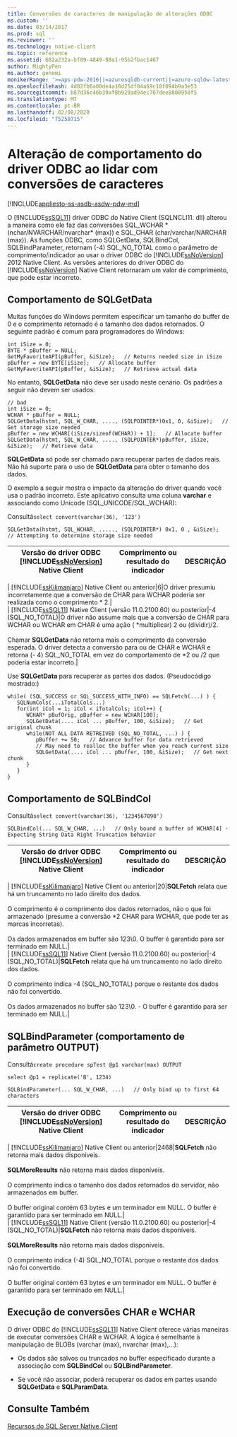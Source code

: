 ```yaml
---
title: Conversões de caracteres de manipulação de alterações ODBC
ms.custom: ''
ms.date: 03/14/2017
ms.prod: sql
ms.reviewer: ''
ms.technology: native-client
ms.topic: reference
ms.assetid: 682a232a-bf89-4849-88a1-95b2fbac1467
author: MightyPen
ms.author: genemi
monikerRange: '>=aps-pdw-2016||=azuresqldb-current||=azure-sqldw-latest||>=sql-server-2016||=sqlallproducts-allversions||>=sql-server-linux-2017||=azuresqldb-mi-current'
ms.openlocfilehash: 4d82fb6a00de4a18d25df84a69c18f094b9a3e53
ms.sourcegitcommit: b87d36c46b39af8b929ad94ec707dee8800950f5
ms.translationtype: MT
ms.contentlocale: pt-BR
ms.lasthandoff: 02/08/2020
ms.locfileid: "75258715"
---
```

# <a name="odbc-driver-behavior-change-when-handling-character-conversions"></a>Alteração de comportamento do driver ODBC ao lidar com conversões de caracteres
[!INCLUDE[appliesto-ss-asdb-asdw-pdw-md](../../../includes/appliesto-ss-asdb-asdw-pdw-md.md)]

  O [!INCLUDE[ssSQL11](../../../includes/sssql11-md.md)] driver ODBC do Native Client (SQLNCLI11. dll) alterou a maneira como ele faz das conversões SQL_WCHAR * (nchar/NVARCHAR/nvarchar\* (max)) e SQL_CHAR (char/varchar/NARCHAR (max)). As funções ODBC, como SQLGetData, SQLBindCol, SQLBindParameter, retornam (-4) SQL_NO_TOTAL como o parâmetro de comprimento/indicador ao usar o driver ODBC do [!INCLUDE[ssNoVersion](../../../includes/ssnoversion-md.md)] 2012 Native Client. As versões anteriores do driver ODBC do [!INCLUDE[ssNoVersion](../../../includes/ssnoversion-md.md)] Native Client retornaram um valor de comprimento, que pode estar incorreto.  
  
## <a name="sqlgetdata-behavior"></a>Comportamento de SQLGetData  
 Muitas funções do Windows permitem especificar um tamanho do buffer de 0 e o comprimento retornado é o tamanho dos dados retornados. O seguinte padrão é comum para programadores do Windows:  
  
```  
int iSize = 0;  
BYTE * pBuffer = NULL;  
GetMyFavoriteAPI(pBuffer, &iSize);   // Returns needed size in iSize  
pBuffer = new BYTE[iSize];   // Allocate buffer   
GetMyFavoriteAPI(pBuffer, &iSize);   // Retrieve actual data  
```  
  
 No entanto, **SQLGetData** não deve ser usado neste cenário. Os padrões a seguir não devem ser usados:  
  
```  
// bad  
int iSize = 0;  
WCHAR * pBuffer = NULL;  
SQLGetData(hstmt, SQL_W_CHAR, ...., (SQLPOINTER*)0x1, 0, &iSize);   // Get storage size needed  
pBuffer = new WCHAR[(iSize/sizeof(WCHAR)) + 1];   // Allocate buffer  
SQLGetData(hstmt, SQL_W_CHAR, ...., (SQLPOINTER*)pBuffer, iSize, &iSize);   // Retrieve data  
```  
  
 **SQLGetData** só pode ser chamado para recuperar partes de dados reais. Não há suporte para o uso de **SQLGetData** para obter o tamanho dos dados.  
  
 O exemplo a seguir mostra o impacto da alteração do driver quando você usa o padrão incorreto. Este aplicativo consulta uma coluna **varchar** e associando como Unicode (SQL_UNICODE/SQL_WCHAR):  
  
 Consultá`select convert(varchar(36), '123')`  
  
```  
SQLGetData(hstmt, SQL_WCHAR, ....., (SQLPOINTER*) 0x1, 0 , &iSize);   // Attempting to determine storage size needed  
```  
  
|Versão do driver ODBC [!INCLUDE[ssNoVersion](../../../includes/ssnoversion-md.md)] Native Client|Comprimento ou resultado do indicador|DESCRIÇÃO|  
|-----------------------------------------------------------------|---------------------------------|-----------------|  
|
  [!INCLUDE[ssKilimanjaro](../../../includes/sskilimanjaro-md.md)] Native Client ou anterior|6|O driver presumiu incorretamente que a conversão de CHAR para WCHAR poderia ser realizada como o comprimento * 2.|  
|
  [!INCLUDE[ssSQL11](../../../includes/sssql11-md.md)] Native Client (versão 11.0.2100.60) ou posterior|-4 (SQL_NO_TOTAL)|O driver não assume mais que a conversão de CHAR para WCHAR ou WCHAR em CHAR é uma ação ( \*multiplicar) 2 ou (dividir)/2.<br /><br /> Chamar **SQLGetData** não retorna mais o comprimento da conversão esperada. O driver detecta a conversão para ou de CHAR e WCHAR e retorna (- 4) SQL_NO_TOTAL em vez do comportamento de *2 ou /2 que poderia estar incorreto.|  
  
 Use **SQLGetData** para recuperar as partes dos dados. (Pseudocódigo mostrado:)  
  
```  
while( (SQL_SUCCESS or SQL_SUCCESS_WITH_INFO) == SQLFetch(...) ) {  
   SQLNumCols(...iTotalCols...)  
   for(int iCol = 1; iCol < iTotalCols; iCol++) {  
      WCHAR* pBufOrig, pBuffer = new WCHAR[100];  
      SQLGetData(.... iCol ... pBuffer, 100, &iSize);   // Get original chunk  
      while(NOT ALL DATA RETREIVED (SQL_NO_TOTAL, ...) ) {  
         pBuffer += 50;   // Advance buffer for data retrieved  
         // May need to realloc the buffer when you reach current size  
         SQLGetData(.... iCol ... pBuffer, 100, &iSize);   // Get next chunk  
      }  
   }  
}  
```  
  
## <a name="sqlbindcol-behavior"></a>Comportamento de SQLBindCol  
 Consultá`select convert(varchar(36), '1234567890')`  
  
```  
SQLBindCol(... SQL_W_CHAR, ...)   // Only bound a buffer of WCHAR[4] - Expecting String Data Right Truncation behavior  
```  
  
|Versão do driver ODBC [!INCLUDE[ssNoVersion](../../../includes/ssnoversion-md.md)] Native Client|Comprimento ou resultado do indicador|DESCRIÇÃO|  
|-----------------------------------------------------------------|---------------------------------|-----------------|  
|
  [!INCLUDE[ssKilimanjaro](../../../includes/sskilimanjaro-md.md)] Native Client ou anterior|20|**SQLFetch** relata que há um truncamento no lado direito dos dados.<br /><br /> O comprimento é o comprimento dos dados retornados, não o que foi armazenado (presume a conversão *2 CHAR para WCHAR, que pode ter as marcas incorretas).<br /><br /> Os dados armazenados em buffer são 123\0. O buffer é garantido para ser terminado em NULL.|  
|
  [!INCLUDE[ssSQL11](../../../includes/sssql11-md.md)] Native Client (versão 11.0.2100.60) ou posterior|-4 (SQL_NO_TOTAL)|**SQLFetch** relata que há um truncamento no lado direito dos dados.<br /><br /> O comprimento indica -4 (SQL_NO_TOTAL) porque o restante dos dados não foi convertido.<br /><br /> Os dados armazenados no buffer são 123\0. - O buffer é garantido para ser terminado em NULL.|  
  
## <a name="sqlbindparameter-output-parameter-behavior"></a>SQLBindParameter (comportamento de parâmetro OUTPUT)  
 Consultá`create procedure spTest @p1 varchar(max) OUTPUT`  
  
 `select @p1 = replicate('B', 1234)`  
  
```  
SQLBindParameter(... SQL_W_CHAR, ...)   // Only bind up to first 64 characters  
```  
  
|Versão do driver ODBC [!INCLUDE[ssNoVersion](../../../includes/ssnoversion-md.md)] Native Client|Comprimento ou resultado do indicador|DESCRIÇÃO|  
|-----------------------------------------------------------------|---------------------------------|-----------------|  
|
  [!INCLUDE[ssKilimanjaro](../../../includes/sskilimanjaro-md.md)] Native Client ou anterior|2468|**SQLFetch** não retorna mais dados disponíveis.<br /><br /> **SQLMoreResults** não retorna mais dados disponíveis.<br /><br /> O comprimento indica o tamanho dos dados retornados do servidor, não armazenados em buffer.<br /><br /> O buffer original contém 63 bytes e um terminador em NULL. O buffer é garantido para ser terminado em NULL.|  
|
  [!INCLUDE[ssSQL11](../../../includes/sssql11-md.md)] Native Client (versão 11.0.2100.60) ou posterior|-4 (SQL_NO_TOTAL)|**SQLFetch** não retorna mais dados disponíveis.<br /><br /> **SQLMoreResults** não retorna mais dados disponíveis.<br /><br /> O comprimento indica (-4) SQL_NO_TOTAL porque o restante dos dados não foi convertido.<br /><br /> O buffer original contém 63 bytes e um terminador em NULL. O buffer é garantido para ser terminado em NULL.|  
  
## <a name="performing-char-and-wchar-conversions"></a>Execução de conversões CHAR e WCHAR  
 O driver ODBC do [!INCLUDE[ssSQL11](../../../includes/sssql11-md.md)] Native Client oferece várias maneiras de executar conversões CHAR e WCHAR. A lógica é semelhante à manipulação de BLOBs (varchar (max), nvarchar (max),...):  
  
-   Os dados são salvos ou truncados no buffer especificado durante a associação com **SQLBindCol** ou **SQLBindParameter**.  
  
-   Se você não associar, poderá recuperar os dados em partes usando **SQLGetData** e **SQLParamData**.  
  
## <a name="see-also"></a>Consulte Também  
 [Recursos do SQL Server Native Client](../../../relational-databases/native-client/features/sql-server-native-client-features.md)  
  
  
